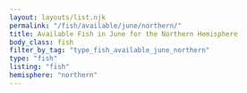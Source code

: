 ```yaml
---
layout: layouts/list.njk
permalink: "/fish/available/june/northern/"
title: Available Fish in June for the Northern Hemisphere
body_class: fish
filter_by_tag: "type_fish_available_june_northern"
type: "fish"
listing: "fish"
hemisphere: "northern"
---
```

